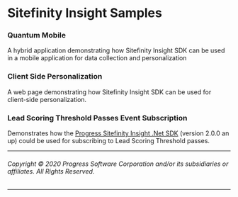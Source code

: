 # Sitefinity Insight Samples

### Quantum Mobile
A hybrid application demonstrating how Sitefinity Insight SDK can be used in a mobile application for data collection and personalization

### Client Side Personalization
A web page demonstrating how Sitefinity Insight SDK can be used for client-side personalization.

### Lead Scoring Threshold Passes Event Subscription
Demonstrates how the [Progress Sitefinity Insight .Net SDK](https://www.progress.com/documentation/sitefinity-cms/insight/capture-server-side-data-with-.net-sdk) (version 2.0.0 an up) could be used for subscribing to Lead Scoring Threshold passes.

---

###### Copyright © 2020 Progress Software Corporation and/or its subsidiaries or affiliates. All Rights Reserved.

---
